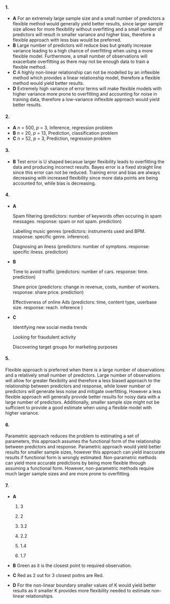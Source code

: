 #### 1.

- **A** For an extremely large sample size and a small number of predictors a flexible method would generally yield better results, since larger sample size allows for more flexibility without overfitting and a small number of predictors will result in smaller variance and higher bias, therefore a flexible approach with less bias would be preferred.
- **B** Large number of predictors will reduce bias but greatly increase variance leading to a high chance of overfitting when using a more flexible model. Furthermore, a small number of observations will exacerbate overfitting as there may not be enough data to train a flexible method.
- **C** A highly non-linear relationship can not be modelled by an inflexible method which provides a linear relationship model, therefore a flexible method would yield better results.
- **D** Extremely high variance of error terms will make flexible models with higher variance more prone to overfitting and accounting for noise in training data, therefore a low-variance inflexible approach would yield better results.

#### 2.

- **A** *n* = 500, *p* = 3, Inference, regression problem
- **B** *n* = 20, *p* = 13, Prediction, classification problem
- **C** *n* = 52, *p* = 3, Prediction, regression problem 

#### 3.

- **B** Test error is U shaped becasue larger flexibility leads to overfitting the data and producing incorrect results. Bayes error is a fixed straight line since this error can not be reduced. Training error and bias are always decreasing with increased flexibility since more data points are being accounted for, while bias is decreasing.

#### 4.

- **A** 

  Spam filtering (predictors: number of keywords often occuring in spam messages. response: spam or not spam. prediction)

  Labelling music genres (predictors: instruments used and BPM. response: specific genre. inference). 

  Diagnosing an ilness (predictors: number of symptons. response: specific ilness. prediction) 

- **B** 

  Time to avoid traffic (predictors: number of cars. response: time. prediction)

  Share price (predictors: change in revenue, costs, number of workers. response: share price. prediction)

  Effectiveness of online Ads (predictors: time, content type, userbase size. response: reach. inference )

- **C**

  Identifying new social media trends

  Looking for fraudulent activity

  Discovering target groups for marketing purposes

#### 5.

Flexible approach is preferred when there is a large number of observations and a relatively small number of predictors. Large number of observations will allow for greater flexibility and therefore a less biased approach to the relationship between predictors and response, while lower number of predictors will generate less noise and mitigate overfitting. However a less flexible approach will generally provide better results for noisy data with a large number of predictors. Additionally, smaller sample size might not be sufficient to provide a good estimate when using a flexible model with higher variance.

#### 6.

Parametric approach reduces the problem to estimating a set of parameters, this approach assumes the functional form of the relationship between predictors and response. Parametric approach would yield better results for smaller sample sizes, however this approach can yield inaccurate results if functional form is wrongly estimated. Non-parametric methods can yield more accurate predictions by being more flexible through assuming a functional form. However, non-parametric methods require much larger sample sizes and are more prone to overfitting.	

#### 7. 

- **A**

  1. 3

  2. 2

  3. 3.2

  4. 2.2

  5. 1.4

  6. 1.7

- **B** Green as it is the closest point to required observation.

- **C** Red as 2 out for 3 closest poitns are Red.

- **D** For the non-linear boundary smaller values of K would yield better results as it  smaller K provides more flexibility needed to estimate non-linear relationships.

